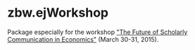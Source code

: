 # zbw.ejWorkshop

Package especially for the workshop ["The Future of Scholarly Communication in
Economics"](http://www.economics-ejournal.org/events-1/scholeco15) (March 30-31, 2015). 
